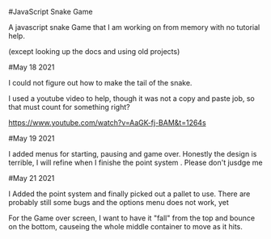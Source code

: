 #JavaScript Snake Game

A javascript snake Game that I am working on from memory with no tutorial help.

(except looking up the docs and using old projects)

#May 18 2021

I could not figure out how to make the tail of the snake.

I used a youtube video to help, though it was not a copy and paste job, so that must count for something right?

https://www.youtube.com/watch?v=AaGK-fj-BAM&t=1264s

#May 19 2021

I added menus for starting, pausing and game over. Honestly the design is terrible, I will refine when I finishe the point system . Please don't jusdge me

#May 21 2021

I Added the point system and finally picked out a pallet to use. There are probably still some bugs and the options menu does not work, yet

For the Game over screen, I want to have it "fall" from the top and bounce on the bottom, causeing the whole middle container to move as it hits.
